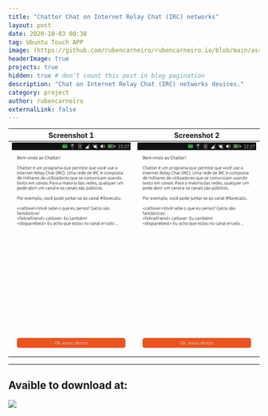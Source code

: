```yaml
---
title: "Chatter Chat on Internet Relay Chat (IRC) networks"
layout: post
date: 2020-10-03 00:38
tag: Ubuntu Touch APP
image: (https://github.com/rubencarneiro/rubencarneiro.io/blob/main/assets/images/chatter/32.png?raw=true)
headerImage: true
projects: true
hidden: true # don't count this post in blog pagination
description: "Chat on Internet Relay Chat (IRC) networks devices."
category: project
author: rubencarneiro
externalLink: false
---
```


Screenshot 1         |  Screenshot 2
:-------------------------:|:-------------------------:
![](https://github.com/rubencarneiro/rubencarneiro.io/blob/main/assets/images/chatter/chatter1.jpg?raw=true)  |  ![](https://github.com/rubencarneiro/rubencarneiro.io/blob/main/assets/images/chatter/chatter1.jpg?raw=true)


---
Avaible to download at:
---
[<img src="https://open-store.io/badges/en_US.svg">](https://open-store.io/app/chatter.ruben-carneiro)

